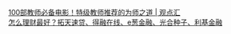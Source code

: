   
[100部教师必备电影！特级教师推荐的为师之道 | 观点汇](http://www.dianyue.me/archives/694/p947wcq4jz87ejo3/)  
[怎么理财最好？拓天速贷、得融在线、e葱金融、光合种子、利基金融](http://www.dianyue.me/archives/035/xe5fju37qzvtziim/)